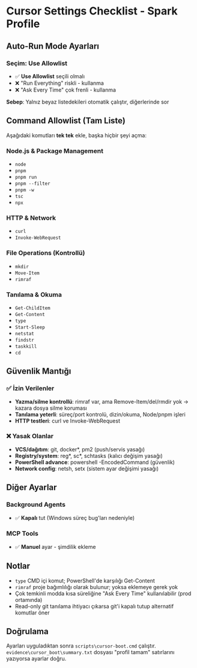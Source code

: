 # Cursor Settings Checklist - Spark Profile

## Auto-Run Mode Ayarları

### Seçim: Use Allowlist
- ✅ **Use Allowlist** seçili olmalı
- ❌ "Run Everything" riskli - kullanma
- ❌ "Ask Every Time" çok frenli - kullanma

**Sebep**: Yalnız beyaz listedekileri otomatik çalıştır, diğerlerinde sor

## Command Allowlist (Tam Liste)

Aşağıdaki komutları **tek tek** ekle, başka hiçbir şeyi açma:

### Node.js & Package Management
- `node`
- `pnpm`
- `pnpm run` 
- `pnpm --filter`
- `pnpm -w`
- `tsc`
- `npx`

### HTTP & Network
- `curl`
- `Invoke-WebRequest`

### File Operations (Kontrollü)
- `mkdir`
- `Move-Item`
- `rimraf`

### Tanılama & Okuma
- `Get-ChildItem`
- `Get-Content`
- `type`
- `Start-Sleep`
- `netstat`
- `findstr`
- `taskkill`
- `cd`

## Güvenlik Mantığı

### ✅ İzin Verilenler
- **Yazma/silme kontrollü**: rimraf var, ama Remove-Item/del/rmdir yok → kazara dosya silme koruması
- **Tanılama yeterli**: süreç/port kontrolü, dizin/okuma, Node/pnpm işleri
- **HTTP testleri**: curl ve Invoke-WebRequest

### ❌ Yasak Olanlar
- **VCS/dağıtım**: git, docker*, pm2 (push/servis yasağı)
- **Registry/system**: reg*, sc*, schtasks (kalıcı değişim yasağı) 
- **PowerShell advance**: powershell -EncodedCommand (güvenlik)
- **Network config**: netsh, setx (sistem ayar değişimi yasağı)

## Diğer Ayarlar

### Background Agents
- ✅ **Kapalı** tut (Windows süreç bug'ları nedeniyle)

### MCP Tools  
- ✅ **Manuel** ayar - şimdilik ekleme

## Notlar

- `type` CMD içi komut; PowerShell'de karşılığı Get-Content
- `rimraf` proje bağımlılığı olarak bulunur; yoksa eklemeye gerek yok
- Çok temkinli modda kısa süreliğine "Ask Every Time" kullanılabilir (prod ortamında)
- Read-only git tanılama ihtiyacı çıkarsa git'i kapalı tutup alternatif komutlar öner

## Doğrulama

Ayarları uyguladıktan sonra `scripts\cursor-boot.cmd` çalıştır.
`evidence\cursor_boot\summary.txt` dosyası "profil tamam" satırlarını yazıyorsa ayarlar doğru.
